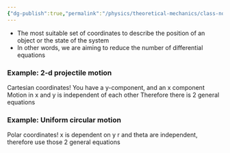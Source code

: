 ```yaml
---
{"dg-publish":true,"permalink":"/physics/theoretical-mechanics/class-notes/concepts/generalized-coordinates/"}
---
```


- The most suitable set of coordinates to describe the position of an object or the state of the system
- In other words, we are aiming to reduce the number of differential equations

### Example: 2-d projectile motion
Cartesian coordinates! 
You have a y-component, and an x component
Motion in x and y is independent of each other 
Therefore there is 2 general equations

### Example: Uniform circular motion 
Polar coordinates!
x is dependent on y
r and theta are independent, therefore use those
2 general equations


